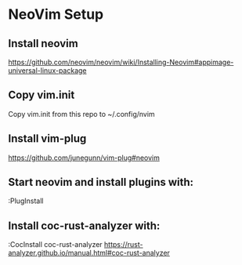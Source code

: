# NeoVim Setup

## Install neovim

https://github.com/neovim/neovim/wiki/Installing-Neovim#appimage-universal-linux-package

## Copy vim.init

Copy vim.init from this repo to ~/.config/nvim

## Install vim-plug

https://github.com/junegunn/vim-plug#neovim

##  Start neovim and install plugins with: 

:PlugInstall

## Install coc-rust-analyzer with:

:CocInstall coc-rust-analyzer
https://rust-analyzer.github.io/manual.html#coc-rust-analyzer
